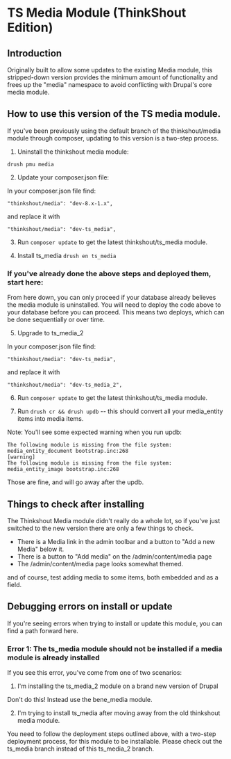 # TS Media Module (ThinkShout Edition)

## Introduction

Originally built to allow some updates to the existing Media module, this stripped-down version
provides the minimum amount of functionality and frees up the "media" namespace
to avoid conflicting with Drupal's core media module.

## How to use this version of the TS media module.

If you've been previously using the default branch of the thinkshout/media module
through composer, updating to this version is a two-step process.

1. Uninstall the thinkshout media module:

`drush pmu media`

2. Update your composer.json file:

In your composer.json file find:

```
"thinkshout/media": "dev-8.x-1.x",
```

and replace it with

```
"thinkshout/media": "dev-ts_media",
```

3. Run `composer update` to get the latest thinkshout/ts_media module.

4. Install ts_media `drush en ts_media`

### If you've already done the above steps and deployed them, start here:
From here down, you can only proceed if your database already believes the media module is uninstalled. You will need to deploy
the code above to your database before you can proceed. This means two deploys, which can be done sequentially or over time.

5. Upgrade to ts_media_2

In your composer.json file find:

```
"thinkshout/media": "dev-ts_media",
```

and replace it with

```
"thinkshout/media": "dev-ts_media_2",
```

6. Run `composer update` to get the latest thinkshout/ts_media module.

7. Run `drush cr && drush updb` -- this should convert all your media_entity items into media items.

Note: You'll see some expected warning when you run updb:

```
The following module is missing from the file system: media_entity_document bootstrap.inc:268                                                              [warning]
The following module is missing from the file system: media_entity_image bootstrap.inc:268
```

Those are fine, and will go away after the updb.

## Things to check after installing

The Thinkshout Media module didn't really do a whole lot, so if you've just
switched to the new version there are only a few things to check.

- There is a Media link in the admin toolbar and a button to "Add a new Media" below it.
- There is a button to "Add media" on the /admin/content/media page
- The /admin/content/media page looks somewhat themed.

and of course, test adding media to some items, both embedded and as a field.

## Debugging errors on install or update

If you're seeing errors when trying to install or update this module, you can find a path forward here.

### Error 1: The ts_media module should not be installed if a media module is already installed

If you see this error, you've come from one of two scenarios:

1. I'm installing the ts_media_2 module on a brand new version of Drupal

Don't do this! Instead use the bene_media module.

2. I'm trying to install ts_media after moving away from the old thinkshout media module.

You need to follow the deployment steps outlined above, with a two-step deployment process, for this module
to be installable. Please check out the ts_media branch instead of this ts_media_2 branch.
